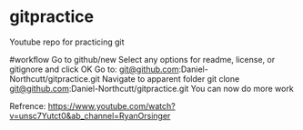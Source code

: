 # gitpractice
Youtube repo for practicing git

#workflow
Go to github/new
Select any options for readme, license, or gitignore and click OK
Go to: git@github.com:Daniel-Northcutt/gitpractice.git
Navigate to apparent folder git clone git@github.com:Daniel-Northcutt/gitpractice.git
You can now do more work

Refrence: https://www.youtube.com/watch?v=unsc7Yutct0&ab_channel=RyanOrsinger

